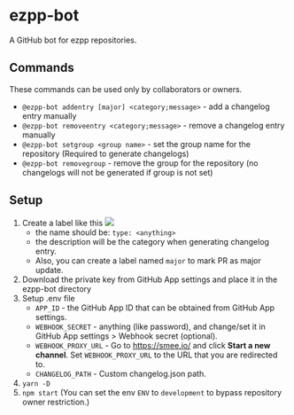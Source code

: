 # ezpp-bot
A GitHub bot for ezpp repositories.

## Commands
These commands can be used only by collaborators or owners.
- `@ezpp-bot addentry [major] <category;message>` - add a changelog entry manually
- `@ezpp-bot removeentry <category;message>` - remove a changelog entry manually
- `@ezpp-bot setgroup <group name>` - set the group name for the repository (Required to generate changelogs)
- `@ezpp-bot removegroup` - remove the group for the repository (no changelogs will not be generated if group is not set)

## Setup
1. Create a label like this
  ![](https://user-images.githubusercontent.com/19150229/112945401-30241300-916f-11eb-8e68-1a28ea5936dc.png)
    - the name should be: `type: <anything>`
    - the description will be the category when generating changelog entry.
    - Also, you can create a label named `major` to mark PR as major update.
2. Download the private key from GitHub App settings and place it in the ezpp-bot directory
3. Setup .env file
    - `APP_ID` - the GitHub App ID that can be obtained from GitHub App settings.
    - `WEBHOOK_SECRET` - anything (like password), and change/set it in GitHub App settings > Webhook secret (optional).
    - `WEBHOOK_PROXY_URL` - Go to https://smee.io/ and click **Start a new channel**. Set `WEBHOOK_PROXY_URL` to the URL that you are redirected to.
    - `CHANGELOG_PATH` - Custom changelog.json path.
4. `yarn -D`
5. `npm start` (You can set the env `ENV` to `development` to bypass repository owner restriction.)

